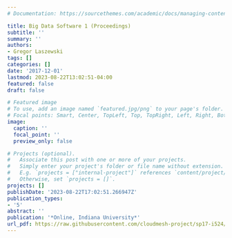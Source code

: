 ```yaml
---
# Documentation: https://sourcethemes.com/academic/docs/managing-content/

title: Big Data Software 1 (Proceedings)
subtitle: ''
summary: ''
authors:
- Gregor Laszewski
tags: []
categories: []
date: '2017-12-01'
lastmod: 2023-08-22T13:02:51-04:00
featured: false
draft: false

# Featured image
# To use, add an image named `featured.jpg/png` to your page's folder.
# Focal points: Smart, Center, TopLeft, Top, TopRight, Left, Right, BottomLeft, Bottom, BottomRight.
image:
  caption: ''
  focal_point: ''
  preview_only: false

# Projects (optional).
#   Associate this post with one or more of your projects.
#   Simply enter your project's folder or file name without extension.
#   E.g. `projects = ["internal-project"]` references `content/project/deep-learning/index.md`.
#   Otherwise, set `projects = []`.
projects: []
publishDate: '2023-08-22T17:02:51.266947Z'
publication_types:
- '5'
abstract: ''
publication: '*Online, Indiana University*'
url_pdf: https://raw.githubusercontent.com/cloudmesh-project/sp17-i524/master/paper1/proceedings.pdf
---
```

